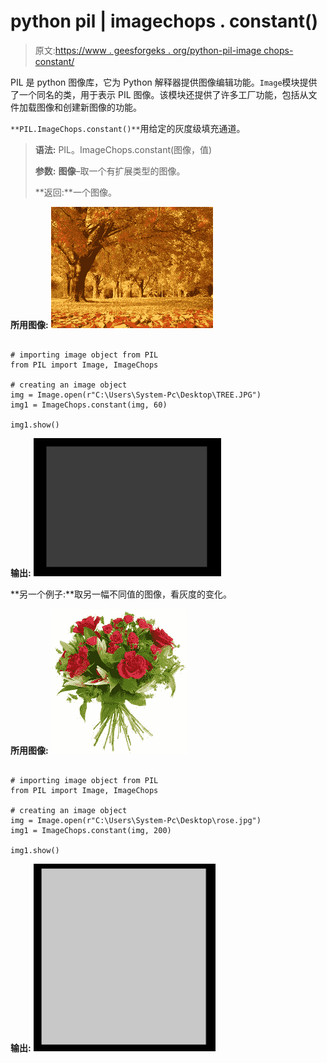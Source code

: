 # python pil | imagechops . constant()

> 原文:[https://www . geesforgeks . org/python-pil-image chops-constant/](https://www.geeksforgeeks.org/python-pil-imagechops-constant/)

PIL 是 python 图像库，它为 Python 解释器提供图像编辑功能。`Image`模块提供了一个同名的类，用于表示 PIL 图像。该模块还提供了许多工厂功能，包括从文件加载图像和创建新图像的功能。

`**PIL.ImageChops.constant()**`用给定的灰度级填充通道。

> **语法:** PIL。ImageChops.constant(图像，值)
> 
> **参数:**
> **图像**–取一个有扩展类型的图像。
> 
> **返回:**一个图像。

**所用图像:**
![](img/0987b2cabac0e902aa04bda46e015f55.png)

```

# importing image object from PIL
from PIL import Image, ImageChops  

# creating an image object 
img = Image.open(r"C:\Users\System-Pc\Desktop\TREE.JPG") 
img1 = ImageChops.constant(img, 60) 

img1.show() 
```

**输出:**
![](img/628fae6a472aad01bc0e5961862294e9.png)

**另一个例子:**取另一幅不同值的图像，看灰度的变化。

**所用图像:**
![](img/2a9df8c1256221871affe64d76866928.png)

```

# importing image object from PIL
from PIL import Image, ImageChops  

# creating an image object 
img = Image.open(r"C:\Users\System-Pc\Desktop\rose.jpg") 
img1 = ImageChops.constant(img, 200) 

img1.show() 
```

**输出:**
![](img/2bab07125a0065067952fbe7b14d5ff4.png)